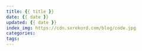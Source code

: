 ```yaml
---
title: {{ title }}
date: {{ date }}
updated: {{ date }}
index_img: https://cdn.sxrekord.com/blog/code.jpg
categories: 
tags:
---
```

